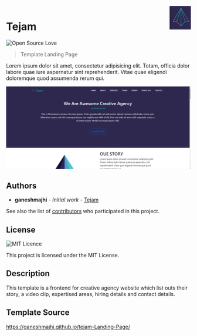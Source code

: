 <img src="logo.png" align="right" />

# Tejam 

![Open Source Love](https://badges.frapsoft.com/os/v1/open-source.svg?v=103)


>  Template Landing Page


Lorem ipsum dolor sit amet, consectetur adipisicing elit. Totam, officia dolor labore quae iure aspernatur sint reprehenderit. Vitae quae eligendi doloremque quod assumenda rerum qui.

![Con titulo](template.png "template")


## Authors

* **ganeshmajhi** - *Initial work* - [Tejam](https://github.com/ganeshmajhi/tejam-Landing-Page)

See also the list of [contributors](https://github.com/ganeshmajhi/tejam-Landing-Page/contributors) who participated in this project.

## License 
![MIT Licence](https://badges.frapsoft.com/os/mit/mit.svg?v=103)

This project is licensed under the MIT License. 

## Description

This template is a frontend for creative agency website which list outs their story, a video clip, expertised areas, hiring details and contact details.

## Template Source

 https://ganeshmajhi.github.io/tejam-Landing-Page/
